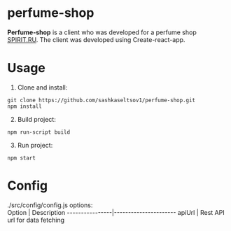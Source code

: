 # perfume-shop

**Perfume-shop** is a client who was developed for a perfume shop [SPIRIT.RU](http://perfume-shop-spirit.ru). 
The client was developed using Create-react-app.  

# Usage
1. Clone and install:  
```
git clone https://github.com/sashkaseltsov1/perfume-shop.git
npm install
```
2. Build project:
```
npm run-script build 
```
3. Run project:
```
npm start 
```
# Config
./src/config/config.js options:  
Option          | Description
----------------|----------------------
apiUrl           | Rest API url for data fetching

